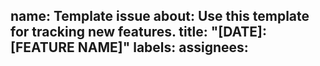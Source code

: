 name: Template issue
about: Use this template for tracking new features.
title: "[DATE]: [FEATURE NAME]"
labels:
assignees:
---
